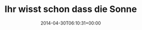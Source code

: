 ---
retweeted: false
source: <a href="http://www.myplume.com/" rel="nofollow">Plume for Android</a>
entities:
  hashtags: []
  symbols: []
  user_mentions: []
  urls: []
display_text_range:
- '0'
- '127'
favorite_count: '1'
id_str: '461387101528141824'
truncated: false
retweet_count: '1'
id: '461387101528141824'
created_at: Wed Apr 30 06:10:31 +0000 2014
favorited: false
full_text: Ihr wisst schon dass die Sonne keinen Grund hat, rauszukommen solange ihr
  noch mit dem Winter-Anorak in der Regionalbahn sitzt.
lang: de
tags:
- pesos:twitter
date: '2014-04-30T06:10:31+00:00'
src: https://twitter.com/bascht/status/461387101528141824
original_url: https://twitter.com/bascht/status/461387101528141824
type: twitter_tweet
text: Ihr wisst schon dass die Sonne keinen Grund hat, rauszukommen solange ihr noch
  mit dem Winter-Anorak in der Regionalbahn sitzt.
title: 'Ihr wisst schon dass die Sonne '

---